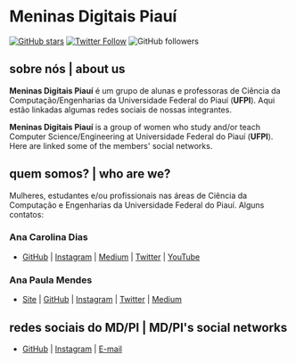 # Meninas Digitais Piauí

[![GitHub stars](https://img.shields.io/github/stars/meninasdigitaispiaui/sobre-nos.svg?style=social&label=Star)](https://github.com/meninasdigitaispiaui/sobre-nos) [![Twitter Follow](https://img.shields.io/twitter/follow/minasdigitaispi.svg?style=social)](https://twitter.com/minasdigitaispi) ![GitHub followers](https://img.shields.io/github/followers/meninasdigitaispiaui.svg?style=social&label=Follow)


## sobre nós | about us
**Meninas Digitais Piauí** é um grupo de alunas e professoras de Ciência da Computação/Engenharias da Universidade Federal do Piauí (**UFPI**). Aqui estão linkadas algumas redes sociais de nossas integrantes.

**Meninas Digitais Piauí** is a group of women who study and/or teach Computer Science/Engineering at Universidade Federal do Piauí (**UFPI**). Here are linked some of the members' social networks.

## quem somos? | who are we?
Mulheres, estudantes e/ou profissionais nas áreas de Ciência da Computação e Engenharias da Universidade Federal do Piauí. Alguns contatos:

### Ana Carolina Dias 
* [GitHub](https://github.com/linasdias) | [Instagram](https://instagram.com/linawluvv) | [Medium](https://medium.com/@carolinadias4567) | [Twitter](https://twitter.com/linawluv) | [YouTube](https://www.youtube.com/channel/UCzdN_GOPp7SFm6Yp7L2qvTg)
### Ana Paula Mendes 
* [Site](https://anapaulamendes.github.io/) | [GitHub](https://github.com/anapaulamendes) | [Instagram](https://instagram.com/ananoterminal) | [Twitter](https://twitter.com/ananoterminal) | [Medium](https://medium.com/@anapaula_mendes)

<!-- Quem estiver no grupo e quiser colocar o contato, favor seguir os modelos acima. Como são muitas meninas, não fui atrás do contato de todas. -->

## redes sociais do MD/PI | MD/PI's social networks
* [GitHub](https://github.com/meninasdigitaispiaui) | [Instagram](https://instagram.com/meninasdigitaispiaui) | [E-mail](mailto:meninasdigitaispiaui@gmail.com)
